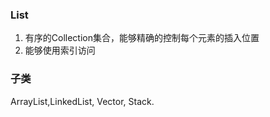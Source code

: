 ### List

1. 有序的Collection集合，能够精确的控制每个元素的插入位置
2. 能够使用索引访问


### 子类

ArrayList,LinkedList, Vector, Stack.

